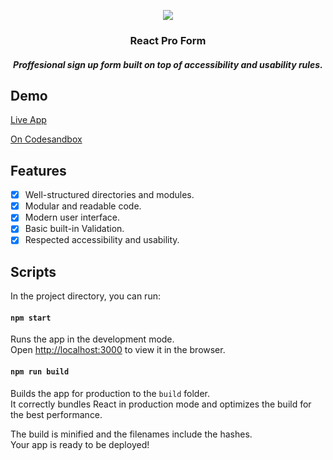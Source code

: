 <p align="center">
<img src="https://github.com/MenaiAla/react-pro-form/blob/master/icon.png"/>
<h3 align="center">React Pro Form</h3>
</p> 
<h5 align="center"> Proffesional sign up form built on top of accessibility and usability rules.</h5>

## Demo

[Live App](https://xux06.csb.app/)

[On Codesandbox](https://codesandbox.io/s/menaialareact-pro-form-xux06)

## Features

- [x] Well-structured directories and modules.
- [x] Modular and readable code.
- [x] Modern user interface.
- [x] Basic built-in Validation.
- [x] Respected accessibility and usability.

## Scripts

In the project directory, you can run:

#### `npm start`

Runs the app in the development mode.<br />
Open [http://localhost:3000](http://localhost:3000) to view it in the browser.

#### `npm run build`

Builds the app for production to the `build` folder.<br />
It correctly bundles React in production mode and optimizes the build for the best performance.

The build is minified and the filenames include the hashes.<br />
Your app is ready to be deployed!
